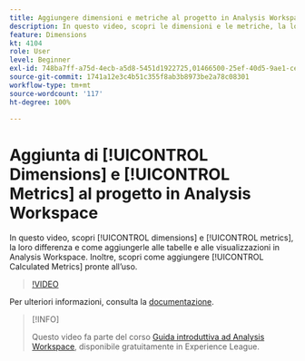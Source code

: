 ```yaml
---
title: Aggiungere dimensioni e metriche al progetto in Analysis Workspace
description: In questo video, scopri le dimensioni e le metriche, la loro differenza e come aggiungerle alle tabelle e alle visualizzazioni in Analysis Workspace. Scopri anche come aggiungere metriche calcolate pronte all’uso.
feature: Dimensions
kt: 4104
role: User
level: Beginner
exl-id: 748ba7ff-a75d-4ecb-a5d8-5451d1922725,01466500-25ef-40d5-9ae1-ce1e0e92b0b5
source-git-commit: 1741a12e3c4b51c355f8ab3b8973be2a78c08301
workflow-type: tm+mt
source-wordcount: '117'
ht-degree: 100%

---
```


# Aggiunta di [!UICONTROL Dimensions] e [!UICONTROL Metrics] al progetto in Analysis Workspace

In questo video, scopri [!UICONTROL dimensions] e [!UICONTROL metrics], la loro differenza e come aggiungerle alle tabelle e alle visualizzazioni in Analysis Workspace. Inoltre, scopri come aggiungere [!UICONTROL Calculated Metrics] pronte all’uso.

>[!VIDEO](https://video.tv.adobe.com/v/30606/?quality=12)

Per ulteriori informazioni, consulta la [documentazione](https://experienceleague.adobe.com/docs/analytics/analyze/analysis-workspace/components/analysis-workspace-components.html?lang=it).

>[!INFO]
>
> Questo video fa parte del corso [Guida introduttiva ad Analysis Workspace](https://experienceleague.adobe.com/?recommended=Analytics-U-1-2020.1.workspace&amp;lang=it), disponibile gratuitamente in Experience League.
